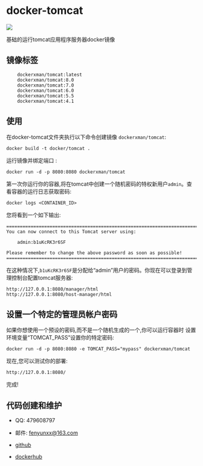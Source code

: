 docker-tomcat
===================

![](https://dn-daoweb-resource.qbox.me/image-icon/tomcat.svg)


基础的运行tomcat应用程序服务器docker镜像


镜像标签
----------
```
    dockerxman/tomcat:latest
    dockerxman/tomcat:8.0
    dockerxman/tomcat:7.0
    dockerxman/tomcat:6.0
    dockerxman/tomcat:5.5
    dockerxman/tomcat:4.1
```


使用
-----

在docker-tomcat文件夹执行以下命令创建镜像 `dockerxman/tomcat`:

    docker build -t docker/tomcat .

运行镜像并绑定端口 :

    docker run -d -p 8080:8080 dockerxman/tomcat


第一次你运行你的容器,将在tomcat中创建一个随机密码的特权新用户`admin`。查看容器的运行日志获取密码:

    docker logs <CONTAINER_ID>

您将看到一个如下输出:

    ========================================================================
    You can now connect to this Tomcat server using:

        admin:b1uKcRK3r6SF

    Please remember to change the above password as soon as possible!
    ========================================================================

在这种情况下,`b1uKcRK3r6SF`是分配给“admin”用户的密码。你现在可以登录到管理控制台配置tomcat服务器:

    http://127.0.0.1:8080/manager/html
    http://127.0.0.1:8080/host-manager/html


设置一个特定的管理员帐户密码
-------------------------------------------------

如果你想使用一个预设的密码,而不是一个随机生成的一个,你可以运行容器时
设置环境变量“TOMCAT_PASS”设置你的特定密码:

    docker run -d -p 8080:8080 -e TOMCAT_PASS="mypass" dockerxman/tomcat

现在,您可以测试你的部署:

    http://127.0.0.1:8080/

完成!


代码创建和维护
-------------
* QQ: 479608797

* 邮件: fenyunxx@163.com

* [github](https://github.com/xiongjungit/docker-tomcat)

* [dockerhub](https://hub.docker.com/r/dockerxman/)


